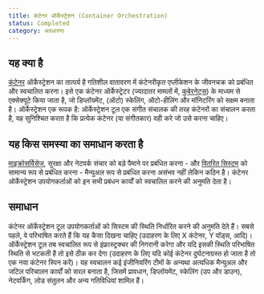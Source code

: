 ```yaml
---
title: कंटेनर ऑर्केस्ट्रेशन (Container Orchestration)
status: Completed
category: अवधारणा
---
```


## यह क्या है

[कंटेनर](/container/) ऑर्केस्ट्रेशन का तात्पर्य है गतिशील वातावरण में कंटेनरीकृत एप्लीकेशन के जीवनचक्र को प्रबंधित और स्वचालित करना।
इसे एक कंटेनर ऑर्केस्ट्रेटर (ज्यादातर मामलों में, [कुबेरनेट्स](/kubernetes/)) के माध्यम से एक्सेक्यूटे किया जाता है, जो डिप्लॉयमेंट, (ऑटो) स्केलिंग, ऑटो-हीलिंग और मॉनिटरिंग को सक्षम बनाता है।
ऑर्केस्ट्रेशन एक रूपक है:
ऑर्केस्ट्रेशन टूल एक संगीत संचालक की तरह कंटेनरों का संचालन करता है, यह सुनिश्चित करता है कि प्रत्येक कंटेनर (या संगीतकार) वही करे जो उसे करना चाहिए।

## यह किस समस्या का समाधान करता है

[माइक्रोसर्विसेज](/microservices/), सुरक्षा और नेटवर्क संचार को बड़े पैमाने पर प्रबंधित करना - और [वितरित सिस्टम](/distributed-systems/) को सामान्य रूप से प्रबंधित करना - मैन्युअल रूप से प्रबंधित करना असंभव नहीं लेकिन कठिन है।
कंटेनर ऑर्केस्ट्रेशन उपयोगकर्ताओं को इन सभी प्रबंधन कार्यों को स्वचालित करने की अनुमति देता है।

## समाधान

कंटेनर ऑर्केस्ट्रेशन टूल उपयोगकर्ताओं को सिस्टम की स्थिति निर्धारित करने की अनुमति देते हैं।
सबसे पहले, वे परिभाषित करते हैं कि यह कैसा दिखना चाहिए (उदाहरण के लिए X कंटेनर, Y पॉड्स, आदि)।
ऑर्केस्ट्रेशन टूल तब स्वचालित रूप से इंफ्रास्ट्रक्चर की निगरानी करेगा और यदि इसकी स्थिति परिभाषित स्थिति से भटकती है तो इसे ठीक कर देगा (उदाहरण के लिए यदि कोई कंटेनर दुर्घटनाग्रस्त हो जाता है तो एक नया कंटेनर स्पिन करें)।
यह स्वचालन कई इंजीनियरिंग टीमों के अन्यथा अत्यधिक मैन्युअल और जटिल परिचालन कार्यों को सरल बनाता है, जिसमें प्रावधान, डिप्लॉयमेंट, स्केलिंग (उप और डाउन), नेटवर्किंग, लोड संतुलन और अन्य गतिविधियां शामिल हैं।
